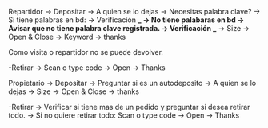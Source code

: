 Repartidor
-> Depositar
-> A quien se lo dejas
-> Necesitas palabra clave?
-> Si tiene palabras en bd:
-> Verificación **_
-> No tiene palabaras en bd
-> Avisar que no tiene palabra clave registrada.
-> Verificación _**
-> Size
-> Open & Close
-> Keyword
-> thanks

Como visita o repartidor no se puede devolver.

-Retirar
-> Scan o type code
-> Open
-> Thanks

Propietario
-> Depositar
-> Preguntar si es un autodeposito
-> A quien se lo dejas
-> Size
-> Open & Close
-> thanks

-Retirar
-> Verificar si tiene mas de un pedido y preguntar si desea retirar todo.
-> Si no quiere retirar todo: Scan o type code
-> Open
-> Thanks
